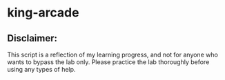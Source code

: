 # king-arcade

## Disclaimer:

This script is a reflection of my learning progress, and not for anyone who wants to bypass the lab only. Please practice the lab thoroughly before using any types of help.